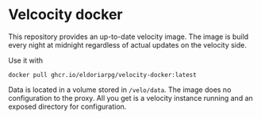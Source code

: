# Velcocity docker

This repository provides an up-to-date velocity image. The image is build every night at midnight regardless of actual 
updates on the velocity side.

Use it with
```
docker pull ghcr.io/eldoriarpg/velocity-docker:latest
```

Data is located in a volume stored in `/velo/data`. The image does no configuration to the proxy. All you get is a 
velocity instance running and an exposed directory for configuration.
